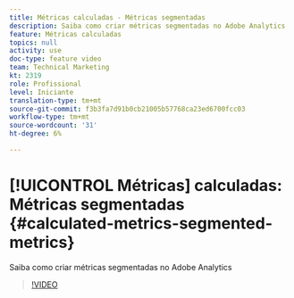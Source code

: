 ```yaml
---
title: Métricas calculadas - Métricas segmentadas
description: Saiba como criar métricas segmentadas no Adobe Analytics
feature: Métricas calculadas
topics: null
activity: use
doc-type: feature video
team: Technical Marketing
kt: 2319
role: Profissional
level: Iniciante
translation-type: tm+mt
source-git-commit: f3b3fa7d91b0cb21005b57768ca23ed6700fcc03
workflow-type: tm+mt
source-wordcount: '31'
ht-degree: 6%

---
```



# [!UICONTROL Métricas] calculadas: Métricas segmentadas  {#calculated-metrics-segmented-metrics}

Saiba como criar métricas segmentadas no Adobe Analytics

>[!VIDEO](https://video.tv.adobe.com/v/25409/?quality=12)
